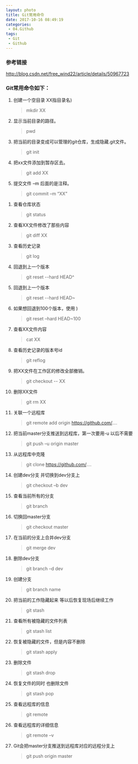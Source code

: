 ```yaml
---
layout: photo
title: Git常用命令
date: 2017-10-16 08:49:19
categories: 
 - 04.Github
tags: 
 - Git
 - Github
---
```


### 参考链接
http://blog.csdn.net/free_wind22/article/details/50967723

### Git常用命令如下：
1. 创建一个空目录 XX指目录名)
    > mkdir XX
1. 显示当前目录的路径。
    > pwd
1. 把当前的目录变成可以管理的git仓库，生成隐藏.git文件。
    > git init
1. 把xx文件添加到暂存区去。
    > git add XX
1. 提交文件 –m 后面的是注释。
    > git commit –m “XX”
<!--more-->
1. 查看仓库状态
    > git status
1. 查看XX文件修改了那些内容
    > git diff  XX
1. 查看历史记录
    > git log
1. 回退到上一个版本
    > git reset  --hard HEAD^
1. 回退到上一个版本
    > git reset  --hard HEAD~
1. 如果想回退到100个版本，使用 )
    > git reset –hard HEAD~100
1. 查看XX文件内容
    > cat XX
1. 查看历史记录的版本号id
    > git reflog
1. 把XX文件在工作区的修改全部撤销。
    > git checkout -- XX
1. 删除XX文件
    > git rm XX
1. 关联一个远程库
    > git remote add origin https://github.com/....
1. 把当前master分支推送到远程库，第一次要用-u 以后不需要
    > git push –u origin master
1. 从远程库中克隆
    > git clone https://github.com/....
1. 创建dev分支 并切换到dev分支上
    > git checkout –b dev
1. 查看当前所有的分支
    > git branch
1. 切换回master分支
    > git checkout master
1. 在当前的分支上合并dev分支
    > git merge dev
1. 删除dev分支
    > git branch –d dev
1. 创建分支
    > git branch name
1. 把当前的工作隐藏起来 等以后恢复现场后继续工作
    > git stash
1. 查看所有被隐藏的文件列表
    > git stash list
1. 恢复被隐藏的文件，但是内容不删除
    > git stash apply
1. 删除文件
    > git stash drop
1. 恢复文件的同时 也删除文件
    > git stash pop
1. 查看远程库的信息
    > git remote
1. 查看远程库的详细信息
    > git remote –v
1. Git会把master分支推送到远程库对应的远程分支上
    > git push origin master
